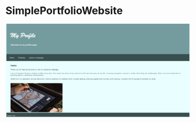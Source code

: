 # SimplePortfolioWebsite

<img src="https://github.com/RazanAlmahdi/SimplePortfolioWebsite/blob/main/interface.png"/> 
